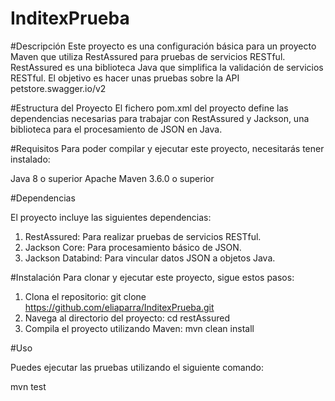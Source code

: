 # InditexPrueba
#Descripción
Este proyecto es una configuración básica para un proyecto Maven que utiliza RestAssured para pruebas de servicios RESTful. RestAssured es una biblioteca Java que simplifica la validación de servicios RESTful. El objetivo es hacer unas pruebas sobre la API petstore.swagger.io/v2

#Estructura del Proyecto
El fichero pom.xml del proyecto define las dependencias necesarias para trabajar con RestAssured y Jackson, una biblioteca para el procesamiento de JSON en Java.

#Requisitos
Para poder compilar y ejecutar este proyecto, necesitarás tener instalado:

Java 8 o superior
Apache Maven 3.6.0 o superior

#Dependencias

El proyecto incluye las siguientes dependencias:
1. RestAssured: Para realizar pruebas de servicios RESTful.
2. Jackson Core: Para procesamiento básico de JSON.
3. Jackson Databind: Para vincular datos JSON a objetos Java.

#Instalación
Para clonar y ejecutar este proyecto, sigue estos pasos:

1. Clona el repositorio: 
git clone https://github.com/eliaparra/InditexPrueba.git
2. Navega al directorio del proyecto:
cd restAssured
3. Compila el proyecto utilizando Maven:
mvn clean install

#Uso

Puedes ejecutar las pruebas utilizando el siguiente comando:

mvn test

